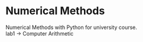 # Numerical Methods
Numerical Methods with Python for university course.  
lab1 -> Computer Arithmetic  

